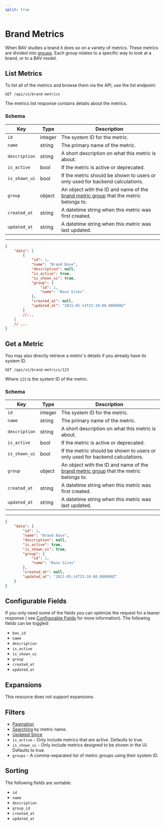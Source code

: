 ```yaml
---
split: true
---
```


# Brand Metrics

When BAV studies a brand it does so on a variety of metrics. These metrics are divided into [groups](./metric-groups.md). Each group relates
to a specific way to look at a brand, or to a BAV model. 

## List Metrics

To list all of the metrics and browse them via the API, use the list endpoint:

```http request
GET /api/v1/brand-metrics
```

The metrics list response contains details about the metrics.

### Schema

| Key | Type | Description |
| --- | ---- | ----------- |
| `id` | integer | The system ID for the metric. |
| `name` | string | The primary name of the metric. |
| `description` | string | A short description on what this metric is about. |
| `is_active` | bool | If the metric is active or deprecated. |
| `is_shown_ui` | bool | If the metric should be shown to users or only used for backend calculations. |
| `group` | object | An object with the ID and name of the [brand metric group](./metric-groups.md) that the metric belongs to. |
| `created_at` | string | A datetime string when this metric was first created. |
| `updated_at` | string | A datetime string when this metric was last updated. |

---

```json
{
    "data": [
        {
            "id": 1,
            "name": "Brand Base",
            "description": null,
            "is_active": true,
            "is_shown_ui": true,
            "group": {
                "id": 1,
                "name": "Base Sizes"
            },
            "created_at": null,
            "updated_at": "2021-05-14T23:10:08.000000Z"
        }
        //...
    ]
    // ...
}
```

## Get a Metric

You may also directly retrieve a metric's details if you already have its system ID.

```http request
GET /api/v1/brand-metrics/123
```

Where `123` is the system ID of the metric.

### Schema

| Key | Type | Description |
| --- | ---- | ----------- |
| `id` | integer | The system ID for the metric. |
| `name` | string | The primary name of the metric. |
| `description` | string | A short description on what this metric is about. |
| `is_active` | bool | If the metric is active or deprecated. |
| `is_shown_ui` | bool | If the metric should be shown to users or only used for backend calculations. |
| `group` | object | An object with the ID and name of the [brand metric group](./metric-groups.md) that the metric belongs to. |
| `created_at` | string | A datetime string when this metric was first created. |
| `updated_at` | string | A datetime string when this metric was last updated. |

---

```json
{
    "data": {
        "id": 1,
        "name": "Brand Base",
        "description": null,
        "is_active": true,
        "is_shown_ui": true,
        "group": {
            "id": 1,
            "name": "Base Sizes"
        },
        "created_at": null,
        "updated_at": "2021-05-14T23:10:08.000000Z"
    }
}
```
## Configurable Fields

If you only need some of the fields you can optimize the request for a leaner response (
see [Configurable Fields](../configurable-fields.md) for more information). The following fields can be toggled:

- `bav_id`
- `name`
- `description`
- `is_active`
- `is_shown_ui`
- `group`
- `created_at`
- `updated_at`

## Expansions

This resource does not support expansions.

## Filters

- [Pagination](../pagination.md)
- [Searching](../filters.md) by metric name.
- [Updated Since](../filters.md)
- `is_active` - Only include metrics that are active. Defaults to true.
- `is_shown_ui` - Only include metrics designed to be shown in the UI. Defaults to true.
- `groups` - A comma-separated list of metric groups using their system ID.

## Sorting

The following fields are sortable:

- `id`
- `name`
- `description`
- `group_id`
- `created_at`
- `updated_at`
